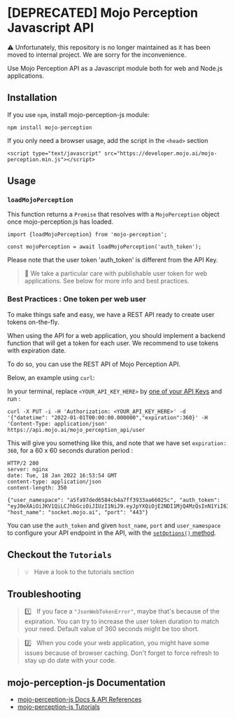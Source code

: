 # [DEPRECATED] Mojo Perception Javascript API

⚠️ Unfortunately, this repository is no longer maintained as it has been moved to internal project. We are sorry for the inconvenience.

Use Mojo Perception API as a Javascript module both for web and Node.js applications.


## Installation

If you use `npm`, install mojo-perception-js module:
```
npm install mojo-perception
```

If you only need a browser usage, add the script in the `<head>` section
```
<script type="text/javascript" src="https://developer.mojo.ai/mojo-perception.min.js"></script>
```

## Usage

### `loadMojoPerception`

This function returns a `Promise` that resolves with a `MojoPerception` object once mojo-perception.js has loaded.

```
import {loadMojoPerception} from 'mojo-perception';

const mojoPerception = await loadMojoPerception('auth_token');
```

Please note that the user token 'auth_token' is different from the API Key.

> 🙏 We take a particular care with publishable user token for web applications. See below for more info and best practices.

### Best Practices : One token per web user

To make things safe and easy, we have a REST API ready to create user tokens on-the-fly.

When using the API for a web application, you should implement a backend function that will get a token for each user. We recommend to use tokens with expiration date.

To do so, you can use the REST API of Mojo Perception API.

Below, an example using `curl`:

In your terminal, replace `<YOUR_API_KEY_HERE>` by [one of your API Keys](https://app.mojo.ai) and run :
```
curl -X PUT -i -H 'Authorization: <YOUR_API_KEY_HERE>' -d '{"datetime": "2022-01-01T00:00:00.000000","expiration":360}' -H 'Content-Type: application/json' https://api.mojo.ai/mojo_perception_api/user
```

This will give you something like this, and note that we have set `expiration: 360`, for a 60 x 60 seconds duration period :
```
HTTP/2 200 
server: nginx
date: Tue, 18 Jan 2022 16:53:54 GMT
content-type: application/json
content-length: 350

{"user_namespace": "a5fa97ded6584cb4a7ff3933aa66025c", "auth_token": "eyJ0eXAiOiJKV1QiLCJhbGciOiJIUzI1NiJ9.eyJpYXQiOjE2NDI1MjQ4MzQsInN1YiI6ImE1ZmE5N2RlLWQ2NTgtNGNiNC1hN2ZmLTM5MzliYTY2MDI1YyIsImV4cCI6MTY0MjUyNDg0NH0.7FuLJ6Hmozi2DbX9zooVxYvnp_f91H4vzodstDZbLzI", "host_name": "socket.mojo.ai", "port": "443"}
```

You can use the `auth_token` and given `host_name`, `port` and `user_namespace` to configure your API endpoint in the API, with the [`setOptions()` method](https://developer.mojo.ai).


## Checkout the `Tutorials`

> 💡 &nbsp; Have a look to the tutorials section


## Troubleshooting

> 1️⃣ &nbsp; If you face a `"JsonWebTokenError"`, maybe that's because of the expiration.
> You can try to increase the user token duration to match your need. Default value of 360 seconds might be too short.


> 2️⃣ &nbsp; When you code your web application, you might have some issues because of browser caching. Don't forget to force refresh to stay up do date with your code.

## mojo-perception-js Documentation

* [mojo-perception-js Docs & API References](https://developer.mojo.ai)
* [mojo-perception-js Tutorials](https://developer.mojo.ai/tutorial-getting-started-html.html)

